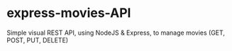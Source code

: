 # express-movies-API
Simple visual REST API, using NodeJS &amp; Express, to manage movies (GET, POST, PUT, DELETE)
